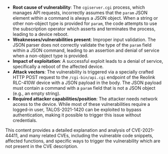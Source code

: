 - **Root cause of vulnerability**: The `cgiserver.cgi` process, which manages API requests, incorrectly assumes that the `param` JSON element within a command is always a JSON object. When a string or other non-object type is provided for `param`, the code attempts to use the subscription operator which asserts and terminates the process, leading to a device reboot.
- **Weaknesses/vulnerabilities present**: Improper input validation. The JSON parser does not correctly validate the type of the `param` field within a JSON command, leading to an assertion and denial of service when a non-object type is provided.
-  **Impact of exploitation**: A successful exploit leads to a denial of service, specifically a reboot of the affected device.
- **Attack vectors**: The vulnerability is triggered via a specially crafted HTTP POST request to the `/cgi-bin/api.cgi` endpoint of the Reolink RLC-410W device with a JSON payload in the body. The JSON payload must contain a command with a `param` field that is not a JSON object (e.g., an empty string).
- **Required attacker capabilities/position**: The attacker needs network access to the device. While most of these vulnerabilities require a logged-in user, TALOS-2021-1420 can be exploited to bypass authentication, making it possible to trigger this issue without credentials.

This content provides a detailed explanation and analysis of CVE-2021-44411, and many related CVEs, including the vulnerable code snippets, affected functions, and specific ways to trigger the vulnerability which are not present in the CVE description.